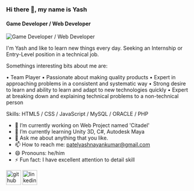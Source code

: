 ### Hi there 👋, my name is Yash
#### Game Developer / Web Developer
![Game Developer / Web Developer](https://arturssmirnovs.github.io/github-profile-readme-generator/images/banner.png)

I'm Yash and like to learn new things every day. Seeking an Internship or Entry-Level position in a technical job. 

Somethings interesting bits about me are:

• Team Player
• Passionate about making quality products
• Expert in approaching problems in a consistent and systematic way
• Strong desire to learn and ability to learn and adapt to new technologies quickly
• Expert at breaking down and explaining technical problems to a non-technical person

Skills: HTML5 / CSS / JavaScript / MySQL / ORACLE / PHP

- 🔭 I’m currently working on Web Project named 'Citadel' 
- 🌱 I’m currently learning Unity 3D, C#, Autodesk Maya 
- 💬 Ask me about anything that you like. 
- 📫 How to reach me: patelyashnayankumar@gmail.com 
- 😄 Pronouns: he/him 
- ⚡ Fun fact: I have excellent attention to detail skill 


[<img src='https://cdn.jsdelivr.net/npm/simple-icons@3.0.1/icons/github.svg' alt='github' height='40'>](https://github.com/https://github.com/yashpatel172)  [<img src='https://cdn.jsdelivr.net/npm/simple-icons@3.0.1/icons/linkedin.svg' alt='linkedin' height='40'>](https://www.linkedin.com/in/https://www.linkedin.com/in/yashpatel172//)  
